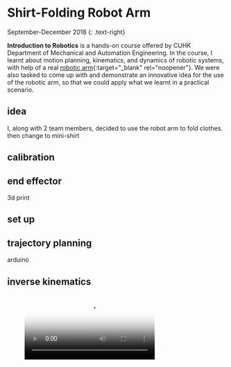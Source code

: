 # Shirt-Folding Robot Arm
September-December 2018 
{: .text-right}

**Introduction to Robotics** is a hands-on course offered by CUHK Department of Mechanical and Automation Engineering. In the course, I learnt about motion planning, kinematics, and dynamics of robotic systems, with help of a real [robotic arm](http://www.cuhk.edu.hk/english/features/darwin-lau.html){:target="_blank" rel="noopener"}. We were also tasked to come up with and demonstrate an innovative idea for the use of the robotic arm, so that we could apply what we learnt in a practical scenario. 

## idea
I, along with 2 team members, decided to use the robot arm to fold clothes. 
then change to mini-shirt

## calibration

## end effector
3d print

## set up

## trajectory planning
arduino

## inverse kinematics

<figure class="video_container">
  <video controls="true" allowfullscreen="true" poster="/assets/images/robot arm.jpg">
    <source src="assets/images/robot arm/shirt-folding.mp4" type="video/mp4">
  </video>
</figure>
